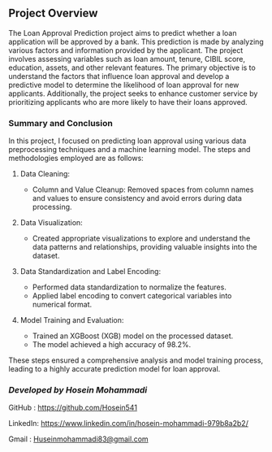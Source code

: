 ## Project Overview
The Loan Approval Prediction project aims to predict whether a loan application will be approved by a bank. This prediction is made by analyzing various factors and information provided by the applicant. The project involves assessing variables such as loan amount, tenure, CIBIL score, education, assets, and other relevant features. The primary objective is to understand the factors that influence loan approval and develop a predictive model to determine the likelihood of loan approval for new applicants. Additionally, the project seeks to enhance customer service by prioritizing applicants who are more likely to have their loans approved.

### Summary and Conclusion

In this project, I focused on predicting loan approval using various data preprocessing techniques and a machine learning model. The steps and methodologies employed are as follows:

1. Data Cleaning:
   - Column and Value Cleanup: Removed spaces from column names and values to ensure consistency and avoid errors during data processing.

2. Data Visualization:
   - Created appropriate visualizations to explore and understand the data patterns and relationships, providing valuable insights into the dataset.

3. Data Standardization and Label Encoding:
   - Performed data standardization to normalize the features.
   - Applied label encoding to convert categorical variables into numerical format.

4. Model Training and Evaluation:
   - Trained an XGBoost (XGB) model on the processed dataset.
   - The model achieved a high accuracy of 98.2%.

These steps ensured a comprehensive analysis and model training process, leading to a highly accurate prediction model for loan approval.
### *Developed by Hosein Mohammadi*
GitHub : https://github.com/Hosein541

LinkedIn: https://www.linkedin.com/in/hosein-mohammadi-979b8a2b2/

Gmail : Huseinmohammadi83@gmail.com
